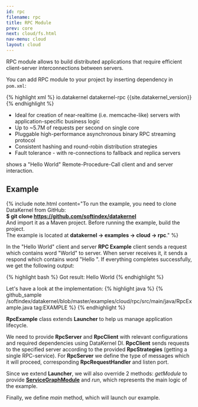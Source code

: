 ```yaml
---
id: rpc
filename: rpc
title: RPC Module
prev: core
next: cloud/fs.html
nav-menu: cloud
layout: cloud
---
```

RPC module allows to build distributed applications that require efficient client-server interconnections between servers.

You can add RPC module to your project by inserting dependency in `pom.xml`: 

{% highlight xml %}
<dependency>
    <groupId>io.datakernel</groupId>
    <artifactId>datakernel-rpc</artifactId>
    <version>{{site.datakernel_version}}</version>
</dependency>
{% endhighlight %}

* Ideal for creation of near-realtime (i.e. memcache-like) servers with application-specific business logic
* Up to ~5.7M of requests per second on single core
* Pluggable high-performance asynchronous binary RPC streaming protocol
* Consistent hashing and round-robin distribution strategies
* Fault tolerance - with re-connections to fallback and replica servers

shows a "Hello World" Remote-Procedure-Call client and and server interaction.

## Example
{% include note.html content="To run the example, you need to clone DataKernel from GitHub: 
<br> <b>$ git clone https://github.com/softindex/datakernel</b> 
<br> And import it as a Maven project. Before running the example, build the project. 
<br> The example is located at <b>datakernel -> examples -> cloud -> rpc</b>." %}

In the "Hello World" client and server **RPC Example** client sends a request which contains word "World" to server. When 
server receives it, it sends a respond which contains word "Hello ". If everything completes successfully, we get the 
following output:

{% highlight bash %}
Got result: Hello World
{% endhighlight %}

Let's have a look at the implementation:
{% highlight java %}
{% github_sample /softindex/datakernel/blob/master/examples/cloud/rpc/src/main/java/RpcExample.java tag:EXAMPLE %}
{% endhighlight %}

**RpcExample** class extends **Launcher** to help us manage application lifecycle.

We need to provide **RpcServer** and **RpcClient** with relevant configurations and required dependencies using 
DataKernel DI. **RpcClient** sends requests to the specified server according to the provided **RpcStrategies** 
(getting a single RPC-service). 
For **RpcServer** we define the type of messages which it will proceed, corresponding **RpcRequestHandler** and listen port.

Since we extend **Launcher**, we will also override 2 methods: *getModule* to provide [**ServiceGraphModule**](/docs/core/service-graph.html) 
and *run*, which represents the main logic of the example.

Finally, we define *main* method, which will launch our example.